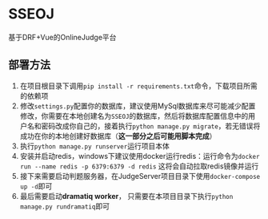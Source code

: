 # SSEOJ
基于DRF+Vue的OnlineJudge平台

## 部署方法
1. 在项目根目录下调用`pip install -r requirements.txt`命令，下载项目所需的依赖项
2. 修改`settings.py`配置你的数据库，建议使用MySql数据库来尽可能减少配置修改，你需要在本地创建名为`SSEOJ`的数据库，然后将数据库配置信息中的用户名和密码改成你自己的，接着执行`python manage.py migrate`，若无错误将成功在你的本地创建好数据库（**这一部分之后可能用脚本完成**）
3. 执行`python manage.py runserver`运行项目本体
4. 安装并启动redis，windows下建议使用docker运行redis：运行命令为`docker run --name redis -p 6379:6379 -d redis`
这将会自动拉取redis镜像并运行
5. 接下来需要启动判题服务器，在JudgeServer项目目录下使用`docker-compose up -d`即可
6. 最后需要启动**dramatiq worker**， 只需要在本项目目录下执行`python manage.py rundramatiq`即可
